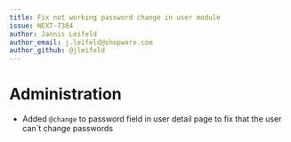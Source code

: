 ```yaml
---
title: Fix not working password change in user module
issue: NEXT-7384
author: Jannis Leifeld
author_email: j.leifeld@shopware.com 
author_github: @jleifeld
---
```

# Administration
* Added `@change` to password field in user detail page to fix that the user can´t change passwords
